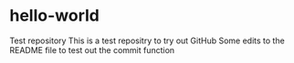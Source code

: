 # hello-world
Test repository
This is a test repositry to try out GitHub
Some edits to the README file to test out
the commit function

